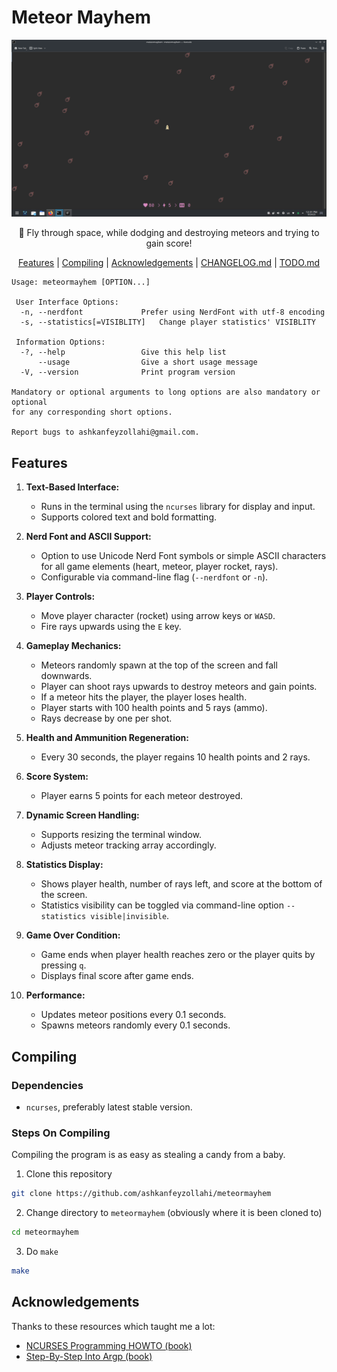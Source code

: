 # Meteor Mayhem

![screenshot](screenshot.png)

<p align="center">🚀 Fly through space, while dodging and destroying meteors and trying to gain score!</p>
<p align="center">
    <a href="#features">Features</a> |
    <a href="#compiling">Compiling</a> |
    <a href="#acknowledgements">Acknowledgements</a> |
    <a href="CHANGELOG.md">CHANGELOG.md</a> |
    <a href="TODO.md">TODO.md</a>
</p>

```
Usage: meteormayhem [OPTION...]

 User Interface Options:
  -n, --nerdfont             Prefer using NerdFont with utf-8 encoding
  -s, --statistics[=VISIBLITY]   Change player statistics' VISIBLITY

 Information Options:
  -?, --help                 Give this help list
      --usage                Give a short usage message
  -V, --version              Print program version

Mandatory or optional arguments to long options are also mandatory or optional
for any corresponding short options.

Report bugs to ashkanfeyzollahi@gmail.com.
```

## Features

1. **Text-Based Interface:**

   * Runs in the terminal using the `ncurses` library for display and input.
   * Supports colored text and bold formatting.

2. **Nerd Font and ASCII Support:**

   * Option to use Unicode Nerd Font symbols or simple ASCII characters for all game elements (heart, meteor, player rocket, rays).
   * Configurable via command-line flag (`--nerdfont` or `-n`).

3. **Player Controls:**

   * Move player character (rocket) using arrow keys or `WASD`.
   * Fire rays upwards using the `E` key.

4. **Gameplay Mechanics:**

   * Meteors randomly spawn at the top of the screen and fall downwards.
   * Player can shoot rays upwards to destroy meteors and gain points.
   * If a meteor hits the player, the player loses health.
   * Player starts with 100 health points and 5 rays (ammo).
   * Rays decrease by one per shot.

5. **Health and Ammunition Regeneration:**

   * Every 30 seconds, the player regains 10 health points and 2 rays.

6. **Score System:**

   * Player earns 5 points for each meteor destroyed.

7. **Dynamic Screen Handling:**

   * Supports resizing the terminal window.
   * Adjusts meteor tracking array accordingly.

8. **Statistics Display:**

   * Shows player health, number of rays left, and score at the bottom of the screen.
   * Statistics visibility can be toggled via command-line option `--statistics visible|invisible`.

9. **Game Over Condition:**

   * Game ends when player health reaches zero or the player quits by pressing `q`.
   * Displays final score after game ends.

10. **Performance:**

    * Updates meteor positions every 0.1 seconds.
    * Spawns meteors randomly every 0.1 seconds.

## Compiling

### Dependencies

* `ncurses`, preferably latest stable version.

### Steps On Compiling

Compiling the program is as easy as stealing a candy from a baby.

1. Clone this repository

```bash
git clone https://github.com/ashkanfeyzollahi/meteormayhem
```

2. Change directory to `meteormayhem` (obviously where it is been cloned to)

```bash
cd meteormayhem
```

3. Do `make`

```bash
make
```

## Acknowledgements

Thanks to these resources which taught me a lot:

- [NCURSES Programming HOWTO (book)](https://tldp.org/HOWTO/NCURSES-Programming-HOWTO/)
- [Step-By-Step Into Argp (book)](http://nongnu.askapache.com/argpbook/step-by-step-into-argp.pdf)

